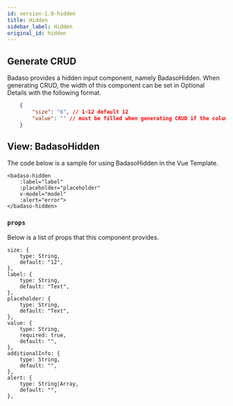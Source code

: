 ```yaml
---
id: version-1.0-hidden
title: Hidden
sidebar_label: Hidden
original_id: hidden
---
```


## Generate CRUD

Badaso provides a hidden input component, namely BadasoHidden. When generating CRUD, the width of this component can be set in Optional Details with the following format.
<!--DOCUSAURUS_CODE_TABS-->
<!--JSON-->
```json
    {
        "size": "6", // 1-12 default 12
        "value": "" // must be filled when generating CRUD if the column in the table cannot be null
    }
```
<!--END_DOCUSAURUS_CODE_TABS-->

## View: BadasoHidden

The code below is a sample for using BadasoHidden in the Vue Template.

<!--DOCUSAURUS_CODE_TABS-->
<!--Vue-->
```vue
<badaso-hidden
    :label="label"
    :placeholder="placeholder"
    v-model="model"
    :alert="error">
</badaso-hidden>
```
<!--END_DOCUSAURUS_CODE_TABS-->

### ```props```

Below is a list of props that this component provides.

```
size: {
    type: String,
    default: "12",
},
label: {
    type: String,
    default: "Text",
},
placeholder: {
    type: String,
    default: "Text",
},
value: {
    type: String,
    required: true,
    default: "",
},
additionalInfo: {
    type: String,
    default: "",
},
alert: {
    type: String|Array,
    default: "",
},
```